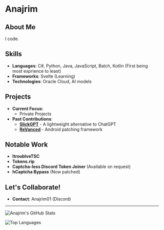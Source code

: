# Anajrim

## About Me
I code.

## Skills
- **Languages**: C#, Python, Java, JavaScript, Batch, Kotlin (First being most exprience to least)
- **Frameworks**: Svelte (Learning)
- **Technologies**: Oracle Cloud, AI models

## Projects
- **Current Focus**:
  - Private Projects
- **Past Contributions**:
  - **[SlickGPT](https://github.com/ShipBit)** - A lightweight alternative to ChatGPT
  - **[ReVanced](https://github.com/Revanced)** - Android patching framework

## Notable Work
- **ItroublveTSC**
- **Tokens.rip**
- **Captcha-less Discord Token Joiner** (Available on request)
- **hCaptcha Bypass** (Now patched)

## Let's Collaborate!
- **Contact**: Anajrim01 (Discord)

---

![Anajrim's GitHub Stats](https://github-readme-stats.vercel.app/api?username=Anajrim01&show_icons=true&theme=radical)

![Top Languages](https://github-readme-stats.vercel.app/api/top-langs/?username=Anajrim01&layout=compact&theme=radical)
